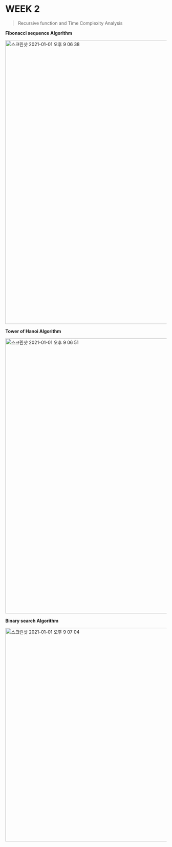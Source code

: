 # WEEK 2

> Recursive function and Time Complexity Analysis



**Fibonacci sequence Algorithm**

<img width="886" alt="스크린샷 2021-01-01 오후 9 06 38" src="https://user-images.githubusercontent.com/71021694/103438299-3dfff000-4c75-11eb-96be-b21803589fbd.png">

**Tower of Hanoi Algorithm**

<img width="859" alt="스크린샷 2021-01-01 오후 9 06 51" src="https://user-images.githubusercontent.com/71021694/103438302-45bf9480-4c75-11eb-83e8-282fd5981e85.png">

**Binary search Algorithm**

<img width="667" alt="스크린샷 2021-01-01 오후 9 07 04" src="https://user-images.githubusercontent.com/71021694/103438304-4d7f3900-4c75-11eb-90a7-940872901502.png">
